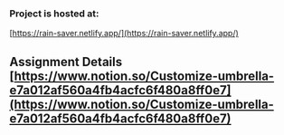 ### Project is hosted at:

[https://rain-saver.netlify.app/](https://rain-saver.netlify.app/)

## Assignment Details [https://www.notion.so/Customize-umbrella-e7a012af560a4fb4acfc6f480a8ff0e7](https://www.notion.so/Customize-umbrella-e7a012af560a4fb4acfc6f480a8ff0e7)
